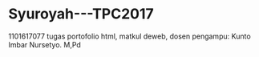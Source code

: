 # Syuroyah---TPC2017
1101617077
tugas portofolio html, matkul deweb, dosen pengampu: Kunto Imbar Nursetyo. M,Pd
